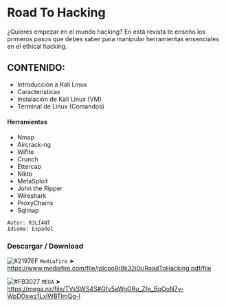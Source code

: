 # Road To Hacking
¿Quieres empezar en el mundo hacking? En está revista te enseño los primeros pasos que debes saber para manipular herramientas ensenciales en el ethical hacking.

## CONTENIDO:
- Introducción a Kali Linux
- Características
- Instalación de Kali Linux (VM)
- Terminal de Linux (Comandos)
#### Herramientas
- Nmap
- Aircrack-ng
- Wifite
- Crunch
- Ettercap
- Nikto
- MetaSploit
- John the Ripper
- Wireshark
- ProxyChains
- Sqlmap

```
Autor: R3LI4NT
Idioma: Español
```

### Descargar / Download

![#2197EF](https://via.placeholder.com/15/2197EF/000000?text=+) `Mediafire`
➤ https://www.mediafire.com/file/jplcpo8r8k32i0r/RoadToHacking.pdf/file

![#FB3027](https://via.placeholder.com/15/FB3027/000000?text=+) `MEGA`
➤ https://mega.nz/file/TVsSWS4S#Gfv5aWgGRu_Zfe_BqOoN7y-WpDOswz1LxiWBTlmQg-I
